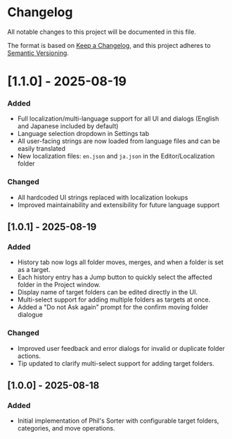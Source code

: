 


# Changelog

All notable changes to this project will be documented in this file.

The format is based on [Keep a Changelog](https://keepachangelog.com/en/1.0.0/),
and this project adheres to [Semantic Versioning](https://semver.org/spec/v2.0.0.html).

# [1.1.0] - 2025-08-19
### Added
- Full localization/multi-language support for all UI and dialogs (English and Japanese included by default)
- Language selection dropdown in Settings tab
- All user-facing strings are now loaded from language files and can be easily translated
- New localization files: `en.json` and `ja.json` in the Editor/Localization folder

### Changed
- All hardcoded UI strings replaced with localization lookups
- Improved maintainability and extensibility for future language support

## [1.0.1] - 2025-08-19
### Added
- History tab now logs all folder moves, merges, and when a folder is set as a target.
- Each history entry has a Jump button to quickly select the affected folder in the Project window.
- Display name of target folders can be edited directly in the UI.
- Multi-select support for adding multiple folders as targets at once.
- Added a "Do not Ask again" prompt for the confirm moving folder dialogue

### Changed
- Improved user feedback and error dialogs for invalid or duplicate folder actions.
- Tip updated to clarify multi-select support for adding target folders.

## [1.0.0] - 2025-08-18
### Added
- Initial implementation of Phil's Sorter with configurable target folders, categories, and move operations.
